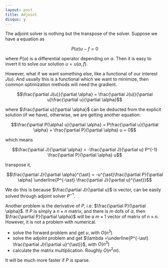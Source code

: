 ```yaml
---
layout: post
title: Adjoint
disqus: y
---
```


The adjoint solver is nothing but the transpose of the solver. Suppose we have a equation as

$$P(\alpha) u - f = 0$$

where $P(\alpha)$ is a differential operator depending on $\alpha$. Then it is easy to invert it to solve our solution $u = u(\alpha, f)$.

However, what if we want something else, like a functional of our interest $J(u)$. And usually this is a functional which we want to minimize, then common optimization methods will need the gradient.

$$\frac{\partial J(u)}{\partial \alpha} = \frac{\partial J(u)}{\partial u}\frac{\partial u}{\partial \alpha}$$

where $\frac{\partial u}{\partial \alpha}$ can be deducted from the explicit solution (if we have), otherwise, we are getting another equation:

$$\frac{\partial P(\alpha) u}{\partial \alpha} = P\frac{\partial u}{\partial \alpha} + \frac{\partial P}{\partial \alpha} u = 0$$

which means

$$\frac{\partial J}{\partial \alpha} = -\frac{\partial J}{\partial u} P^{-1} \frac{\partial P}{\partial \alpha} u$$

transpose it,

$$\frac{\partial J}{\partial \alpha}^{\ast} = -u^{\ast}\frac{\partial P}{\partial \alpha} \underline{P^{-\ast} \frac{\partial J}{\partial u}^{\ast}}$$


We do this is because $\frac{\partial J}{\partial u}$ is vector, can be easily solved through adjoint solver $P^{-\ast}$.


Another problem is the derivative of $P$, i.e. $\frac{\partial P}{\partial \alpha}$. If $P$ is simply a $n \times{n}$ matrix, and there is $m$ dofs of $\alpha$, then $\frac{\partial P}{\partial \alpha}$ will be a $m\times 1$ vector of matrix of $n\times{n}$. However, it is not a problem with numerical.

- solve the forward problem and get $u$, with $O(n^3)$
- solve the adjoint problem and get $\lambda =\underline{P^{-\ast} \frac{\partial J}{\partial u}^{\ast}}$, with $O(n^3)$
- calculate the matrix multiplication. Roughly $O(n^2 m)$.

It will be much more faster if $P$ is sparse.
